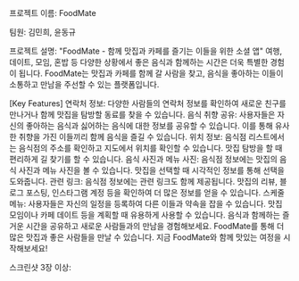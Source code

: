 프로젝트 이름: FoodMate

팀원: 김민희, 윤동규

프로젝트 설명: "FoodMate - 함께 맛집과 카페를 즐기는 이들을 위한 소셜 앱"
여행, 데이트, 모임, 혼밥 등 다양한 상황에서 좋은 음식과 함께하는 시간은 더욱 특별한 경험이 됩니다.
FoodMate는 맛집과 카페를 함께 갈 사람을 찾고, 음식을 좋아하는 이들이 소통하고 만남을 주선할 수 있는 플랫폼입니다.

[Key Features]
연락처 정보: 다양한 사람들의 연락처 정보를 확인하여 새로운 친구를 만나거나 함께 맛집을 탐방할 동료를 찾을 수 있습니다.
음식 취향 공유: 사용자들은 자신의 좋아하는 음식과 싫어하는 음식에 대한 정보를 공유할 수 있습니다. 이를 통해 유사한 취향을 가진 이들끼리 함께 음식을 즐길 수 있습니다.
위치 정보: 음식점 리스트에서는 음식점의 주소를 확인하고 지도에서 위치를 확인할 수 있습니다. 맛집 탐방을 할 때 편리하게 길 찾기를 할 수 있습니다.
음식 사진과 메뉴 사진: 음식점 정보에는 맛집의 음식 사진과 메뉴 사진을 볼 수 있습니다. 맛집을 선택할 때 시각적인 정보를 통해 선택을 도와줍니다.
관련 링크: 음식점 정보에는 관련 링크도 함께 제공됩니다. 맛집의 리뷰, 블로그 포스팅, 인스타그램 계정 등을 확인하여 더 많은 정보를 얻을 수 있습니다.
스케줄 메뉴: 사용자들은 자신의 일정을 등록하여 다른 이들과 약속을 잡을 수 있습니다. 맛집 모임이나 카페 데이트 등을 계획할 때 유용하게 사용할 수 있습니다.
음식과 함께하는 즐거운 시간을 공유하고 새로운 사람들과의 만남을 경험해보세요.
FoodMate를 통해 더 많은 맛집과 좋은 사람들을 만날 수 있습니다. 
지금 FoodMate와 함께 맛있는 여정을 시작해보세요!

스크린샷 3장 이상:
